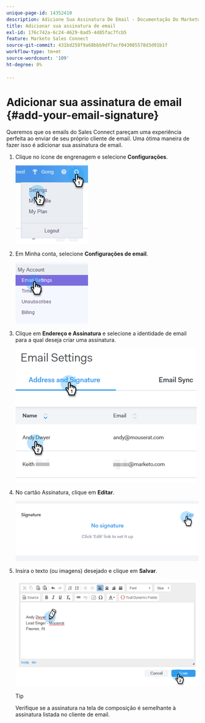 ```yaml
---
unique-page-id: 14352410
description: Adicione Sua Assinatura De Email - Documentação Do Marketo - Documentação Do Produto
title: Adicionar sua assinatura de email
exl-id: 176c742a-6c24-4629-8ad5-4d85fac7fcb5
feature: Marketo Sales Connect
source-git-commit: 431bd258f9a68bbb9df7acf043085578d3d91b1f
workflow-type: tm+mt
source-wordcount: '109'
ht-degree: 0%

---
```


# Adicionar sua assinatura de email {#add-your-email-signature}

Queremos que os emails do Sales Connect pareçam uma experiência perfeita ao enviar de seu próprio cliente de email. Uma ótima maneira de fazer isso é adicionar sua assinatura de email.

1. Clique no ícone de engrenagem e selecione **Configurações**.

   ![](assets/add-your-email-signature-1.png)

1. Em Minha conta, selecione **Configurações de email**.

   ![](assets/add-your-email-signature-2.png)

1. Clique em **Endereço e Assinatura** e selecione a identidade de email para a qual deseja criar uma assinatura.

   ![](assets/add-your-email-signature-3.png)

1. No cartão Assinatura, clique em **Editar**.

   ![](assets/add-your-email-signature-4.png)

1. Insira o texto (ou imagens) desejado e clique em **Salvar**.

   ![](assets/add-your-email-signature-5.png)

   >[!TIP]
   >
   >Verifique se a assinatura na tela de composição é semelhante à assinatura listada no cliente de email.
